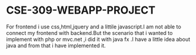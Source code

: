 # CSE-309-WEBAPP-PROJECT
For frontend i use css,html,jquery and a littile javascript.I am not able to connect my frontend with backend.But the scenario that i wanted to implement with php or mvc.net ,i did it with java fx .I have a little idea about java and from that i have implemented it.
